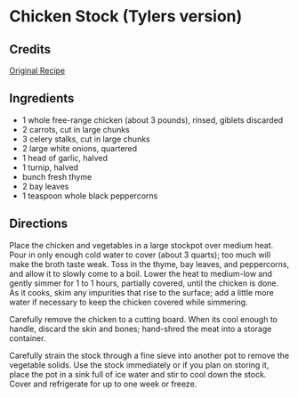 # Chicken Stock (Tylers version) 

## Credits

[Original Recipe](http://www.foodnetwork.com/food/recipes/recipe/0,1977,FOOD_9936_23752,00.html "http://www.foodnetwork.com/food/recipes/recipe/0,1977,FOOD 9936 23752,00.html")

## Ingredients

- 1 whole free-range chicken (about 3 pounds), rinsed, giblets discarded 
- 2 carrots, cut in large chunks 
- 3 celery stalks, cut in large chunks 
- 2 large white onions, quartered 
- 1 head of garlic, halved 
- 1 turnip, halved 
- bunch fresh thyme 
- 2 bay leaves 
- 1 teaspoon whole black peppercorns

## Directions

Place the chicken and vegetables in a large stockpot over medium heat. Pour in only enough cold water to cover (about 3 quarts); too much will make the broth taste weak. Toss in the thyme, bay leaves, and peppercorns, and allow it to slowly come to a boil. Lower the heat to medium-low and gently simmer for 1 to 1 hours, partially covered, until the chicken is done. As it cooks, skim any impurities that rise to the surface; add a little more water if necessary to keep the chicken covered while simmering.   
 Carefully remove the chicken to a cutting board. When its cool enough to handle, discard the skin and bones; hand-shred the meat into a storage container.   
  
 Carefully strain the stock through a fine sieve into another pot to remove the vegetable solids. Use the stock immediately or if you plan on storing it, place the pot in a sink full of ice water and stir to cool down the stock. Cover and refrigerate for up to one week or freeze.

